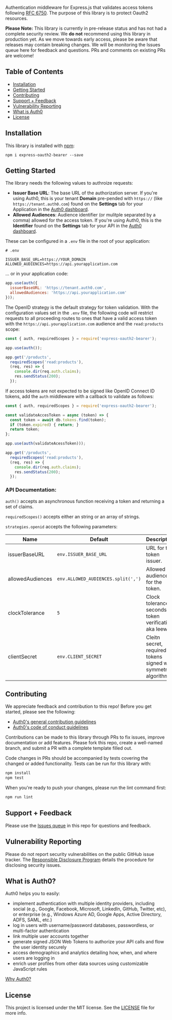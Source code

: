 Authentication middleware for Express.js that validates access tokens following [RFC 6750](https://tools.ietf.org/html/rfc6750). The purpose of this library is to protect Oauth2 resources.

**Please Note:** This library is currently in pre-release status and has not had a complete security review. We **do not** recommend using this library in production yet. As we move towards early access, please be aware that releases may contain breaking changes. We will be monitoring the Issues queue here for feedback and questions. PRs and comments on existing PRs are welcome!

## Table of Contents

- [Installation](#installation)
- [Getting Started](#getting-started)
- [Contributing](#contributing)
- [Support + Feedback](#support--feedback)
- [Vulnerability Reporting](#vulnerability-reporting)
- [What is Auth0](#what-is-auth0)
- [License](#license)

## Installation

This library is installed with [npm](https://npmjs.org/package/express-oauth2-bearer):

```
npm i express-oauth2-bearer --save
```

## Getting Started

The library needs the following values to authroize requests:

- **Issuer Base URL**: The base URL of the authorization server. If you're using Auth0, this is your tenant **Domain** pre-pended with `https://` (like `https://tenant.auth0.com`) found on the **Settings** tab for your Application in the [Auth0 dashboard](https://manage.auth0.com).
- **Allowed Audiences**: Audience identifier (or mulitple separated by a comma) allowed for the access token. If you're using Auth0, this is the **Identifier** found on the **Settings** tab for your API in the [Auth0 dashboard](https://manage.auth0.com/#/apis).

These can be configured in a `.env` file in the root of your application:

```text
# .env

ISSUER_BASE_URL=https://YOUR_DOMAIN
ALLOWED_AUDIENCES=https://api.yourapplication.com
```

... or in your application code:

```js
app.use(auth({
  issuerBaseURL: 'https://tenant.auth0.com',
  allowedAudiences: 'https://api.yourapplication.com'
}));
```

The OpenID strategy is the default strategy for token validation. With the configuration values set in the `.env` file, the following code will restrict requests to all proceeding routes to ones that have a valid access token with the `https://api.yourapplication.com` audience and the `read:products` scope:

```javascript
const { auth, requiredScopes } = require('express-oauth2-bearer');

app.use(auth());

app.get('/products',
  requiredScopes('read:products'),
  (req, res) => {
    console.dir(req.auth.claims);
    res.sendStatus(200);
  });
```

If access tokens are not expected to be signed like OpenID Connect ID tokens, add the `auth` middleware with a callback to validate as follows:

```javascript
const { auth, requiredScopes } = require('express-oauth2-bearer');

const validateAccesToken = async (token) => {
  const token = await db.tokens.find(token);
  if (token.expired) { return; }
  return token;
};

app.use(auth(validateAcessToken)));

app.get('/products',
  requiredScopes('read:products'),
  (req, res) => {
    console.dir(req.auth.claims);
    res.sendStatus(200);
  });
```

### API Documentation:

`auth()` accepts an asynchronous function receiving a token and returning a set of claims.

`requiredScopes()` accepts either an string or an array of strings.

`strategies.openid` accepts the following parameters:


| Name                | Default                            | Description                                                          |
|---------------------|------------------------------------|----------------------------------------------------------------------|
| issuerBaseURL       | `env.ISSUER_BASE_URL`              | URL for the token issuer.                                            |
| allowedAudiences    | `env.ALLOWED_AUDIENCES.split(',')` | Allowed audiences for the token.                                     |
| clockTolerance      | `5`                                | Clock tolerance in seconds for token verification, aka leeway.       |
| clientSecret        | `env.CLIENT_SECRET`                | Cleitn secret, required for tokens signed with symmetric algorithms. |

## Contributing

We appreciate feedback and contribution to this repo! Before you get started, please see the following:

- [Auth0's general contribution guidelines](https://github.com/auth0/.github/blob/master/CONTRIBUTING.md)
- [Auth0's code of conduct guidelines](https://github.com/auth0/open-source-template/blob/master/CODE-OF-CONDUCT.md)

Contributions can be made to this library through PRs to fix issues, improve documentation or add features. Please fork this repo, create a well-named branch, and submit a PR with a complete template filled out.

Code changes in PRs should be accompanied by tests covering the changed or added functionality. Tests can be run for this library with:

```bash
npm install
npm test
```

When you're ready to push your changes, please run the lint command first:

```bash
npm run lint
```

## Support + Feedback

Please use the [Issues queue](https://github.com/auth0/express-openid-connect/issues) in this repo for questions and feedback.

## Vulnerability Reporting

Please do not report security vulnerabilities on the public GitHub issue tracker. The [Responsible Disclosure Program](https://auth0.com/whitehat) details the procedure for disclosing security issues.

## What is Auth0?

Auth0 helps you to easily:

- implement authentication with multiple identity providers, including social (e.g., Google, Facebook, Microsoft, LinkedIn, GitHub, Twitter, etc), or enterprise (e.g., Windows Azure AD, Google Apps, Active Directory, ADFS, SAML, etc.)
- log in users with username/password databases, passwordless, or multi-factor authentication
- link multiple user accounts together
- generate signed JSON Web Tokens to authorize your API calls and flow the user identity securely
- access demographics and analytics detailing how, when, and where users are logging in
- enrich user profiles from other data sources using customizable JavaScript rules

[Why Auth0?](https://auth0.com/why-auth0)

## License

This project is licensed under the MIT license. See the [LICENSE](LICENSE) file for more info.
